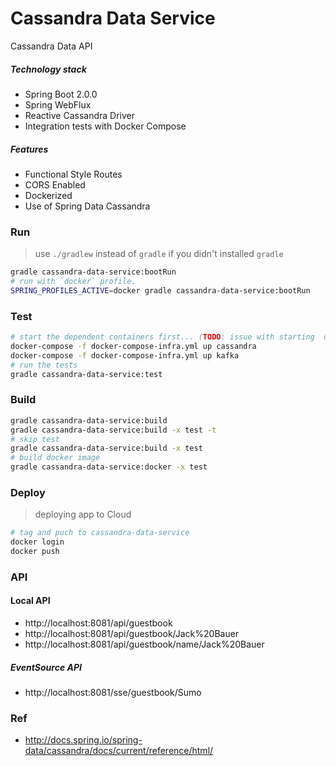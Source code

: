 Cassandra Data Service
======================
Cassandra Data API

##### Technology stack
* Spring Boot 2.0.0
* Spring WebFlux
* Reactive Cassandra Driver
* Integration tests with Docker Compose

##### Features
* Functional Style Routes
* CORS Enabled 
* Dockerized 
* Use of Spring Data Cassandra

### Run
> use `./gradlew` instead of `gradle` if you didn't installed `gradle`
```bash
gradle cassandra-data-service:bootRun
# run with `docker` profile.
SPRING_PROFILES_ACTIVE=docker gradle cassandra-data-service:bootRun
```
### Test
```bash
# start the dependent containers first... (TODO: issue with starting  delay of  cassandra)
docker-compose -f docker-compose-infra.yml up cassandra
docker-compose -f docker-compose-infra.yml up kafka
# run the tests
gradle cassandra-data-service:test
```
### Build
```bash
gradle cassandra-data-service:build
gradle cassandra-data-service:build -x test -t 
# skip test
gradle cassandra-data-service:build -x test 
# build docker image
gradle cassandra-data-service:docker -x test 
```

### Deploy
> deploying app to Cloud
```bash
# tag and puch to cassandra-data-service
docker login
docker push
```

### API

#### Local API 
* http://localhost:8081/api/guestbook
* http://localhost:8081/api/guestbook/Jack%20Bauer
* http://localhost:8081/api/guestbook/name/Jack%20Bauer

##### EventSource API
* http://localhost:8081/sse/guestbook/Sumo

### Ref
* http://docs.spring.io/spring-data/cassandra/docs/current/reference/html/
